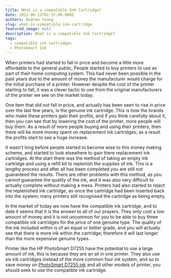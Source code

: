 ```yaml
---
title: What is a compatible Ink Cartridge?
date: 2012-06-12T01:37:00.000Z
authors: Andrew Yeung
slug: what-is-compatible-ink-cartridge
featured_image: null
description: What is a compatible Ink Cartridge?
tags:
  - compatible ink cartridges
  - PhotoSmart Ink
---
```

When printers had started to fall in price and become a little more affordable to the general public, People started to buy printers to use as part of their home computing system. This had never been possible in the past years due to the amount of money the manufacturer would charge for the initial purchase of a printer. However despite the cost of the printer starting to fall, it was a clever tactic to use from the original manufacturers of the printer we see on the market today.

One item that did not fall in price, and actually has been seen to rise in price over the last few years, is the genuine ink cartridge. This is how the brands who make these printers gain their profits, and if you think carefully about it, then you can see that by lowering the cost of the printer, more people will buy them. As a result of more people buying and using their printers, then there will be more money spent on replacement ink cartridges; as a result the profits start to see a huge increase.

It wasn't long before people started to become wise to this money making scheme, and started to look elsewhere to gain there replacement ink cartridges. At the start there was the method of taking an empty ink cartridge and using a refill kit to replenish the supplies of ink. This is a lengthy process and after all has been completed you are still not guaranteed the results. There are other problems with this method, as you cannot guarantee the quality of the ink, and it was also very difficult to actually complete without making a mess. Printers had also started to reject the replenished ink cartridge, as once the cartridge had been inserted back into the system; many printers still recognised the cartridge as being empty.

In the market of today we now have the compatible ink cartridge, and to date it seems that it is the answer to all of our prayers. They only cost a low amount of money and it is not uncommon for you to be able to buy three compatible ink cartridges for the price of one genuine type. The quality of the ink included within is of an equal or better grade, and you will actually see that there is more ink within the cartridge; therefore it will last longer than the more expensive genuine types.

Printer like the HP PhotoSmart D7255 have the potential to use a large amount of ink, this is because they are an all in one printer. They also use six ink cartridges instead of the more common four ink system, and so to save money on [PhotoSmart D7255 ink](https://www.comboink.com/hp-photosmart-d7255-ink-cartridges) and all other models of printer, you should seek to use the compatible ink cartridge.